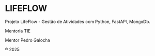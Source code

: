 # LIFEFLOW

Projeto LifeFlow - Gestão de Atividades com Python, FastAPI, MongoDb.

Mentoria TIE

Mentor Pedro Galocha 

® 2025
